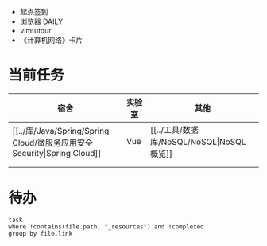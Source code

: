 - 起点签到
- 浏览器 DAILY
- vimtutour
- 《计算机网络》卡片

# 当前任务

| 宿舍                                                               | 实验室 | 其他                                  |
| ---------------------------------------------------------------- | --- | ----------------------------------- |
| [[../库/Java/Spring/Spring Cloud/微服务应用安全 Security\|Spring Cloud]] | Vue | [[../工具/数据库/NoSQL/NoSQL\|NoSQL 概览]] |
|                                                                  |     |                                     |
|                                                                  |     |                                     |

# 待办

```dataview
task
where !contains(file.path, "_resources") and !completed
group by file.link
```
